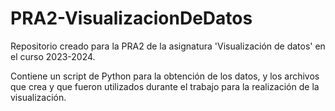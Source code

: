 # PRA2-VisualizacionDeDatos

Repositorio creado para la PRA2 de la asignatura 'Visualización de datos' en el curso 2023-2024.

Contiene un script de Python para la obtención de los datos, y los archivos que crea y que fueron utilizados durante el trabajo para la realización de la visualización.
